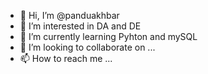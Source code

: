 - 👋 Hi, I’m @panduakhbar
- 👀 I’m interested in DA and DE
- 🌱 I’m currently learning Pyhton and mySQL
- 💞️ I’m looking to collaborate on ...
- 📫 How to reach me ...

<!---
panduakhbar/panduakhbar is a ✨ special ✨ repository because its `README.md` (this file) appears on your GitHub profile.
You can click the Preview link to take a look at your changes.
--->
